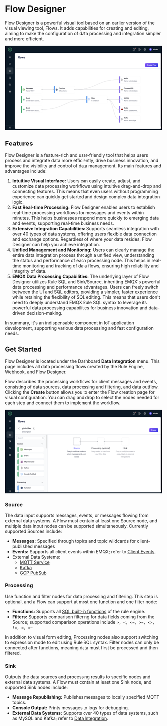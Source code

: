 # Flow Designer

Flow Designer is a powerful visual tool based on an earlier version of the visual viewing tool, Flows. It adds capabilities for creating and editing, aiming to make the configuration of data processing and integration simpler and more efficient.

<img src="./assets/flow-designer.jpg" alt="EMQX Flow Designer" style="zoom:67%;" />

## Features

Flow Designer is a feature-rich and user-friendly tool that helps users process and integrate data more efficiently, drive business innovation, and improve the visibility and control of data management. Its main features and advantages include:

1. **Intuitive Visual Interface:** Users can easily create, adjust, and customize data processing workflows using intuitive drag-and-drop and connecting features. This means that even users without programming experience can quickly get started and design complex data integration logic.
2. **Fast Real-time Processing:** Flow Designer enables users to establish real-time processing workflows for messages and events within minutes. This helps businesses respond more quickly to emerging data and events, supporting real-time business needs.
3. **Extensive Integration Capabilities:** Supports seamless integration with over 40 types of data systems, offering users flexible data connection and exchange options. Regardless of where your data resides, Flow Designer can help you achieve integration.
4. **Unified Management and Monitoring:** Users can clearly manage the entire data integration process through a unified view, understanding the status and performance of each processing node. This helps in real-time monitoring and tracking of data flows, ensuring high reliability and integrity of data.
5. **EMQX Data Processing Capabilities:** The underlying layer of Flow Designer utilizes Rule SQL and Sink/Source, inheriting EMQX's powerful data processing and performance advantages. Users can freely switch between the UI and SQL editors, providing a simpler, faster experience while retaining the flexibility of SQL editing. This means that users don't need to deeply understand EMQX Rule SQL syntax to leverage its powerful data processing capabilities for business innovation and data-driven decision-making.

In summary, it's an indispensable component in IoT application development, supporting various data processing and fast configuration needs.

## Get Started

Flow Designer is located under the Dashboard **Data Integration** menu. This page includes all data processing flows created by the Rule Engine, Webhook, and Flow Designer.

Flow describes the processing workflows for client messages and events, consisting of data sources, data processing and filtering, and data outflow. Clicking the **Create** button allows you to enter the Flow creation page for visual configuration. You can drag and drop to select the nodes needed for each step and connect them to implement the workflow.

<img src="./assets/create-flow.jpg" alt="image-20230914175657995" style="zoom:67%;" />

### Source

The data input supports messages, events, or messages flowing from external data systems. A Flow must contain at least one Source node, and multiple data input nodes can be supported simultaneously. Currently supported Sources include:

- **Messages:** Specified through topics and topic wildcards for client-published messages
- **Events:** Supports all client events within EMQX; refer to [Client Events](../data-integration/rule-sql-events-and-fields.md#mqtt-events).
- External Data Systems:
  - [MQTT Service](../data-integration/data-bridge-mqtt.md)
  - [Kafka](../data-integration/data-bridge-kafka.md)
  - [GCP PubSub](../data-integration/data-bridge-gcp-pubsub.md)

### Processing

Use function and filter nodes for data processing and filtering. This step is optional, and a Flow can support at most one function and one filter node:

- **Functions:** Supports all [SQL built-in functions](../data-integration/rule-sql-builtin-functions.md) of the rule engine.
- **Filters:** Supports comparison filtering for data fields coming from the Source; supported comparison operations include `>, <, <=, >=, <>, !=, =, =~`

In addition to visual form editing, Processing nodes also support switching to expression mode to edit using Rule SQL syntax. Filter nodes can only be connected after functions, meaning data must first be processed and then filtered.

### Sink

Outputs the data sources and processing results to specific nodes and external data systems. A Flow must contain at least one Sink node, and supported Sink nodes include:

- **Message Republishing:** Publishes messages to locally specified MQTT topics.
- **Console Output:** Prints messages to logs for debugging.
- **External Data Systems:** Supports over 40 types of data systems, such as MySQL and Kafka; refer to [Data Integration](../data-integration/data-bridges.md).

